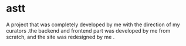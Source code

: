 # astt
A project that was completely developed by me with the direction of my curators .the backend and frontend part was developed by me from scratch, and the site was redesigned by me .
